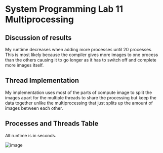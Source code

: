 # System Programming Lab 11 Multiprocessing

## Discussion of results
My runtime decreases when adding more processes until 20 processes. This is most likely because the compiler gives more images to one process than the others causing it to go longer as it has to switch off and complete more images itself.

## Thread Implementation
My implementation uses most of the parts of compute image to split the images apart for the multiple threads to share the processing but keep the data together unlike the multiprocessing that just splits up the amount of images between each other.

## Processes and Threads Table
All runtime is in seconds.

![image](https://github.com/user-attachments/assets/91cfdd00-3aab-4d32-b24e-710a2e06fd38)

